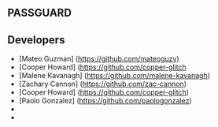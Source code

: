 ## PASSGUARD 

## Developers 

* [Mateo Guzman] (https://github.com/mateoguzv)
* [Cooper Howard] (https://github.com/copper-glitch
* [Malene Kavanagh] (https://github.com/malene-kavanagh)
* [Zachary Cannon] (https://github.com/zac-cannon)
* [Cooper Howard] (https://github.com/copper-glitch)
* [Paolo Gonzalez] (https://github.com/paologonzalez)
*
*
